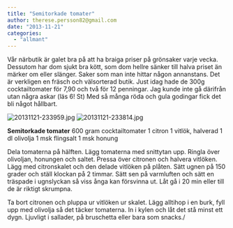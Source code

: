 ```yaml
---
title: "Semitorkade tomater"
author: therese.persson82@gmail.com
date: "2013-11-21"
categories: 
  - "allmant"
---
```


Vår närbutik är galet bra på att ha braiga priser på grönsaker varje vecka. Dessutom har dom sjukt bra kött, som dom hellre sänker till halva priset än märker om eller slänger. Saker som man inte hittar någon annanstans. Det är verkligen en fräsch och välsorterad butik. Just idag hade de 300g cocktailtomater för 7,90 och två för 12 penningar. Jag kunde inte gå därifrån utan några askar (läs 6! St) Med så många röda och gula godingar fick det bli något hållbart.  
  
![20131121-233959.jpg](/static/img/20131121-233959.jpg)
![20131121-233814.jpg](/static/img/20131121-233814.jpg)

**Semitorkade tomater** 600 gram cocktailtomater 1 citron 1 vitlök, halverad 1 dl olivolja 1 msk flingsalt 1 msk honung

Dela tomaterna på hälften. Lägg tomaterna med snittytan upp. Ringla över olivoljan, honungen och saltet. Pressa över citronen och halvera vitlöken. Lägg med citronskalet och den delade vitlöken på plåten. Sätt ugnen på 150 grader och ställ klockan på 2 timmar. Sätt sen på varmluften och sätt en träspade i ugnslyckan så viss ånga kan försvinna ut. Låt gå i 20 min eller till de är riktigt skrumpna.

Ta bort citronen och pluppa ur vitlöken ur skalet. Lägg alltihop i en burk, fyll upp med olivolja så det täcker tomaterna. In i kylen och låt det stå minst ett dygn. Ljuvligt i sallader, på bruschetta eller bara som snacks./
